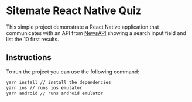 # Sitemate React Native Quiz

This simple project demonstrate a React Native application that communicates with an API from [NewsAPI](https://newsapi.org/) showing a search input field and list the 10 first results.

## Instructions

To run the project you can use the following command:

```bash
yarn install // install the dependencies
yarn ios // runs ios emulator
yarn android // runs android emulator
```